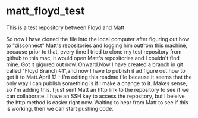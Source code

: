 matt_floyd_test
===============

This is a test repository between Floyd and Matt

So now I have cloned the file into the local computer after figuring out how to "disconnect" Matt's repositories and logging him outfrom this machine, because prior to that, every time I tried to clone my test repository from github to this mac, it would open Matt's repositories and I couldn't find mine. Got it gigured out now. Onward.Now I have created a branch in git called "Floyd Branch #1",and now I have to publish it ad figure out how to get it to Matt.April 12 - I'm editing this readme file because it seems that the only way I can publish something is if I make a change to it. Makes sense, so I'm adding this. I just sent Matt an http link to the repository to see if we can collaborate. I have an SSH key to access the repository, but I beleive the http method is easier right now. Waiting to hear from Matt to see if this is working, then we can start pushing code. 